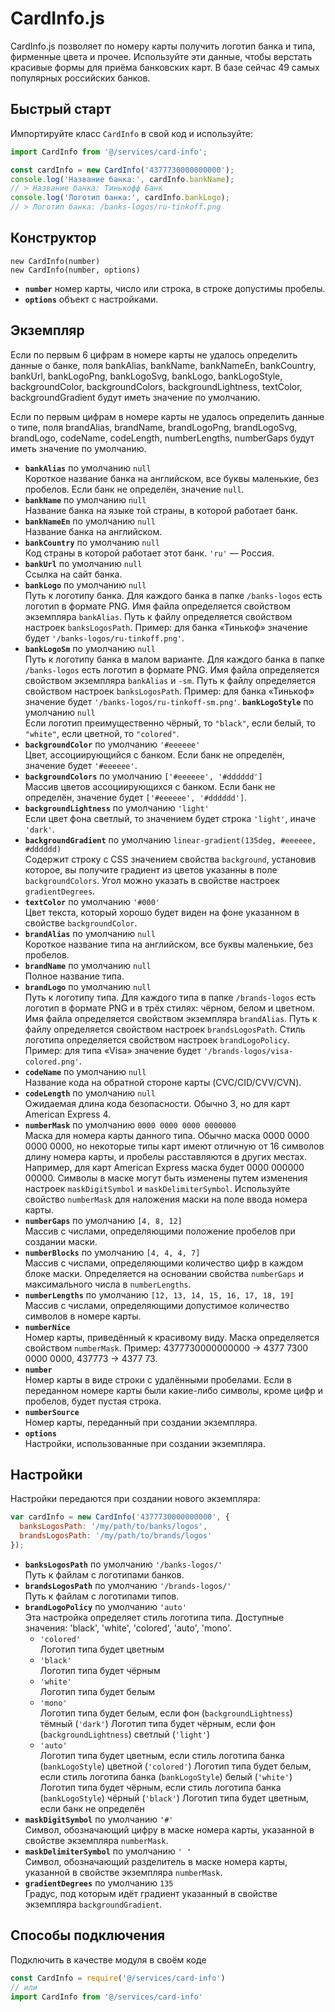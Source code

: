 # CardInfo.js

CardInfo.js позволяет по номеру карты получить логотип банка и типа, фирменные цвета и прочее. Используйте эти данные, чтобы верстать красивые формы для приёма банковских карт. В базе сейчас 49 самых популярных российских банков.

## Быстрый старт

Импортируйте класс `CardInfo` в свой код и используйте:
```js
import CardInfo from '@/services/card-info';

const cardInfo = new CardInfo('4377730000000000');
console.log('Название банка:', cardInfo.bankName);
// > Название банка: Тинькофф Банк
console.log('Логотип банка:', cardInfo.bankLogo);
// > Логотип банка: /banks-logos/ru-tinkoff.png
```

## Конструктор
```
new CardInfo(number)
new CardInfo(number, options)
```

* **`number`** номер карты, число или строка, в строке допустимы пробелы.
* **`options`** объект с настройками.

## Экземпляр
Если по первым 6 цифрам в номере карты не удалось определить данные о банке, поля bankAlias, bankName, bankNameEn, bankCountry, bankUrl, bankLogoPng, bankLogoSvg, bankLogo, bankLogoStyle, backgroundColor, backgroundColors, backgroundLightness, textColor, backgroundGradient будут иметь значение по умолчанию.

Если по первым цифрам в номере карты не удалось определить данные о типе, поля brandAlias, brandName, brandLogoPng, brandLogoSvg, brandLogo, codeName, codeLength, numberLengths, numberGaps будут иметь значение по умолчанию.

* **`bankAlias`** по умолчанию `null`  
  Короткое название банка на английском, все буквы маленькие, без пробелов. Если банк не определён, значение `null`.
* **`bankName`** по умолчанию `null`  
  Название банка на языке той страны, в которой работает банк.
* **`bankNameEn`** по умолчанию `null`  
  Название банка на английском.
* **`bankCountry`** по умолчанию `null`  
  Код страны в которой работает этот банк. `'ru'` — Россия.
* **`bankUrl`** по умолчанию `null`  
  Ссылка на сайт банка.
* **`bankLogo`** по умолчанию `null`  
  Путь к логотипу банка. Для каждого банка в папке `/banks-logos` есть логотип в формате PNG. Имя файла определяется свойством экземпляра `bankAlias`. Путь к файлу определяется свойством настроек `banksLogosPath`. Пример: для банка «Тинькоф» значение будет `'/banks-logos/ru-tinkoff.png'`.
* **`bankLogoSm`** по умолчанию `null`  
  Путь к логотипу банка в малом варианте. Для каждого банка в папке `/banks-logos` есть логотип в формате PNG. Имя файла определяется свойством экземпляра `bankAlias` и `-sm`. Путь к файлу определяется свойством настроек `banksLogosPath`. Пример: для банка «Тинькоф» значение будет `'/banks-logos/ru-tinkoff-sm.png'`.
 **`bankLogoStyle`** по умолчанию `null`  
  Если логотип преимущественно чёрный, то `"black"`, если белый, то `"white"`, если цветной, то `"colored"`.
* **`backgroundColor`** по умолчанию `'#eeeeee'`  
  Цвет, ассоциирующийся с банком. Если банк не определён, значение будет `'#eeeeee'`.
* **`backgroundColors`** по умолчанию `['#eeeeee', '#dddddd']`  
  Массив цветов ассоциирующихся с банком. Если банк не определён, значение будет `['#eeeeee', '#dddddd']`.
* **`backgroundLightness`** по умолчанию `'light'`  
  Если цвет фона светлый, то значением будет строка `'light'`, иначе `'dark'`.
* **`backgroundGradient`** по умолчанию `linear-gradient(135deg, #eeeeee, #dddddd)`  
  Содержит строку с CSS значением свойства `background`, установив которое, вы получите градиент из цветов указанны в поле `backgroundColors`. Угол можно указать в свойстве настроек `gradientDegrees`.
* **`textColor`** по умолчанию `'#000'`  
  Цвет текста, который хорошо будет виден на фоне указанном в свойстве `backgroundColor`.
* **`brandAlias`** по умолчанию `null`  
  Короткое название типа на английском, все буквы маленькие, без пробелов.
* **`brandName`** по умолчанию `null`  
  Полное название типа.
* **`brandLogo`** по умолчанию `null`  
  Путь к логотипу типа. Для каждого типа в папке `/brands-logos` есть логотип в формате PNG и в трёх стилях: чёрном, белом и цветном. Имя файла определяется свойством экземпляра `brandAlias`. Путь к файлу определяется свойством настроек `brandsLogosPath`. Стиль логотипа определяется свойством настроек `brandLogoPolicy`. Пример: для типа «Visa» значение будет `'/brands-logos/visa-colored.png'`.
* **`codeName`** по умолчанию `null`  
  Название кода на обратной стороне карты (CVC/CID/CVV/CVN).
* **`codeLength`** по умолчанию `null`  
  Ожидаемая длина кода безопасности. Обычно 3, но для карт American Express 4.
* **`numberMask`** по умолчанию `0000 0000 0000 0000000`  
  Маска для номера карты данного типа. Обычно маска 0000 0000 0000 0000, но некоторые типы карт имеют отличную от 16 символов длину номера карты, и пробелы расставляются в других местах. Например, для карт American Express маска будет 0000 000000 00000. Символы в маске могут быть изменены путем изменения настроек `maskDigitSymbol` и `maskDelimiterSymbol`. Используйте свойство `numberMask` для наложения маски на поле ввода номера карты.
* **`numberGaps`** по умолчанию `[4, 8, 12]`  
  Массив с числами, определяющими положение пробелов при создании маски.
* **`numberBlocks`** по умолчанию `[4, 4, 4, 7]`  
  Массив с числами, определяющими количество цифр в каждом блоке маски. Определяется на основании свойства `numberGaps` и максимального числа в `numberLengths`.
* **`numberLengths`** по умолчанию `[12, 13, 14, 15, 16, 17, 18, 19]`  
  Массив с числами, определяющими допустимое количество символов в номере карты.
* **`numberNice`**  
  Номер карты, приведённый к красивому виду. Маска определяется свойством `numberMask`. Пример: 4377730000000000 → 4377 7300 0000 0000, 437773 → 4377 73.
* **`number`**  
  Номер карты в виде строки с удалёнными пробелами. Если в переданном номере карты были какие-либо символы, кроме цифр и пробелов, будет пустая строка.
* **`numberSource`**  
  Номер карты, переданный при создании экземпляра.
* **`options`**  
  Настройки, использованные при создании экземпляра.

## Настройки
Настройки передаются при создании нового экземпляра:
```js
var cardInfo = new CardInfo('4377730000000000', {
  banksLogosPath: '/my/path/to/banks/logos',
  brandsLogosPath: '/my/path/to/brands/logos'
});
```

* **`banksLogosPath`** по умолчанию `'/banks-logos/'`  
  Путь к файлам с логотипами банков.
* **`brandsLogosPath`** по умолчанию `'/brands-logos/'`  
  Путь к файлам с логотипами типов.
* **`brandLogoPolicy`** по умолчанию `'auto'`  
  Эта настройка определяет стиль логотипа типа. Доступные значения: 'black', 'white', 'colored', 'auto', 'mono'.
  * `'colored'`  
    Логотип типа будет цветным
  * `'black'`  
    Логотип типа будет чёрным
  * `'white'`  
    Логотип типа будет белым
  * `'mono'`  
    Логотип типа будет белым, если фон (`backgroundLightness`) тёмный (`'dark'`)
    Логотип типа будет чёрным, если фон (`backgroundLightness`) светлый (`'light'`)
  * `'auto'`  
    Логотип типа будет цветным, если стиль логотипа банка (`bankLogoStyle`) цветной (`'colored'`)
    Логотип типа будет белым, если стиль логотипа банка (`bankLogoStyle`) белый (`'white'`)
    Логотип типа будет чёрным, если стиль логотипа банка (`bankLogoStyle`) чёрный (`'black'`)
    Логотип типа будет цветным, если банк не определён
* **`maskDigitSymbol`** по умолчанию `'#'`  
  Символ, обозначающий цифру в маске номера карты, указанной в свойстве экземпляра `numberMask`.
* **`maskDelimiterSymbol`** по умолчанию `' '`  
  Символ, обозначающий разделитель в маске номера карты, указанной в свойстве экземпляра `numberMask`.
* **`gradientDegrees`** по умолчанию `135`  
  Градус, под которым идёт градиент указанный в свойстве экземпляра `backgroundGradient`.

## Способы подключения
Подключить в качестве модуля в своём коде
```js
const CardInfo = require('@/services/card-info')
// или
import CardInfo from '@/services/card-info'
```
